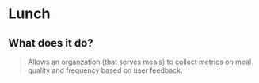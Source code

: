 # Lunch

## What does it do?

>Allows an organzation (that serves meals) to collect metrics on meal quality and frequency based on user feedback.
